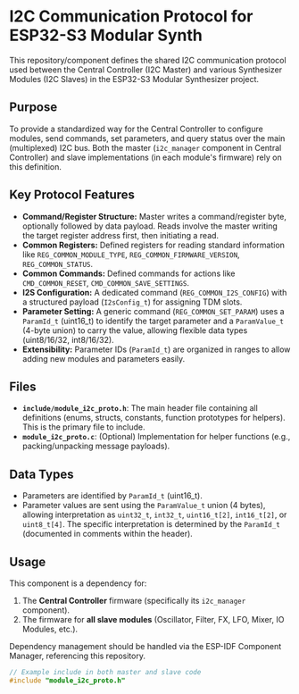 # I2C Communication Protocol for ESP32-S3 Modular Synth

This repository/component defines the shared I2C communication protocol used between the Central Controller (I2C Master) and various Synthesizer Modules (I2C Slaves) in the ESP32-S3 Modular Synthesizer project.

## Purpose

To provide a standardized way for the Central Controller to configure modules, send commands, set parameters, and query status over the main (multiplexed) I2C bus. Both the master (`i2c_manager` component in Central Controller) and slave implementations (in each module's firmware) rely on this definition.

## Key Protocol Features

* **Command/Register Structure:** Master writes a command/register byte, optionally followed by data payload. Reads involve the master writing the target register address first, then initiating a read.
* **Common Registers:** Defined registers for reading standard information like `REG_COMMON_MODULE_TYPE`, `REG_COMMON_FIRMWARE_VERSION`, `REG_COMMON_STATUS`.
* **Common Commands:** Defined commands for actions like `CMD_COMMON_RESET`, `CMD_COMMON_SAVE_SETTINGS`.
* **I2S Configuration:** A dedicated command (`REG_COMMON_I2S_CONFIG`) with a structured payload (`I2sConfig_t`) for assigning TDM slots.
* **Parameter Setting:** A generic command (`REG_COMMON_SET_PARAM`) uses a `ParamId_t` (uint16_t) to identify the target parameter and a `ParamValue_t` (4-byte union) to carry the value, allowing flexible data types (uint8/16/32, int8/16/32).
* **Extensibility:** Parameter IDs (`ParamId_t`) are organized in ranges to allow adding new modules and parameters easily.

## Files

* **`include/module_i2c_proto.h`**: The main header file containing all definitions (enums, structs, constants, function prototypes for helpers). This is the primary file to include.
* **`module_i2c_proto.c`**: (Optional) Implementation for helper functions (e.g., packing/unpacking message payloads).

## Data Types

* Parameters are identified by `ParamId_t` (uint16_t).
* Parameter values are sent using the `ParamValue_t` union (4 bytes), allowing interpretation as `uint32_t`, `int32_t`, `uint16_t[2]`, `int16_t[2]`, or `uint8_t[4]`. The specific interpretation is determined by the `ParamId_t` (documented in comments within the header).

## Usage

This component is a dependency for:

1.  The **Central Controller** firmware (specifically its `i2c_manager` component).
2.  The firmware for **all slave modules** (Oscillator, Filter, FX, LFO, Mixer, IO Modules, etc.).

Dependency management should be handled via the ESP-IDF Component Manager, referencing this repository.

```c
// Example include in both master and slave code
#include "module_i2c_proto.h"
